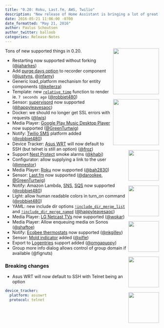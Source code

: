 ```yaml
---
title: "0.20: Roku, Last.fm, AWS, Twilio"
description: "New release of Home Assistant is bringing a lot of great goodies for everyone. New media players, template optoins and a lot more."
date: 2016-05-21 11:06:00 -0700
date_formatted: "May 21, 2016"
author: Paulus Schoutsen
author_twitter: balloob
categories: Release-Notes
---
```


<img src='/images/supported_brands/roku.png' style='clear: right; margin-left: 5px; border:none; box-shadow: none; float: right; margin-bottom: 16px;' width='150' /><img src='/images/supported_brands/lastfm.png' style='clear: right; margin-left: 5px; border:none; box-shadow: none; float: right; margin-bottom: 16px;' width='150' /><img src='/images/supported_brands/gpmdp.png' style='clear: right; margin-left: 5px; border:none; box-shadow: none; float: right; margin-bottom: 16px;' width='100' /><img src='/images/supported_brands/twilio.png' style='clear: right; margin-left: 5px; border:none; box-shadow: none; float: right; margin-bottom: 16px;' width='100' /><img src='/images/supported_brands/aws_lambda.png' style='clear: right; margin-left: 5px; border:none; box-shadow: none; float: right; margin-bottom: 16px;' width='100' /><img src='/images/supported_brands/aws_sns.png' style='clear: right; margin-left: 5px; border:none; box-shadow: none; float: right; margin-bottom: 16px;' width='100' /><img src='/images/supported_brands/aws_sqs.png' style='clear: right; margin-left: 5px; border:none; box-shadow: none; float: right; margin-bottom: 16px;' width='100' />

Tons of new supported things in 0.20.

- Restarting now supported without forking ([@jaharkes])
- Add [purge days option] to recorder component ([@justyns], [@infamy])
- Generic load_platform mechanism for entity components ([@kellerza])
- Template: new [`relative_time`] function to render ie. `7 seconds ago` ([@robbiet480])
- Sensor: [supervisord] now supported ([@happyleavesaoc])
- Docker: we should no longer get SSL errors with requests ([@lwis])
- Media Player: [Google Play Music Desktop Player] now supported ([@GreenTurtwig])
- Notify: [Twilio SMS] platform added ([@robbiet480])
- Device Tracker: [Asus WRT] will now default to SSH (but telnet is still an option) ([@froz])
- Support [Nest Protect] smoke alarms ([@khabi])
- Configurator: allow supplying a link to the user ([@mnestor])
- Media Player: [Roku] now supported ([@bah2830])
- Sensor: [Last.fm] now supported ([@darookee], [@GreenTurtwig])
- Notify: Amazon Lambda, [SNS], [SQS] now supported ([@robbiet480])
- Light: allow human readable colors in turn_on command ([@robbiet480])
- YAML: new include dir options [`!include_dir_merge_list`] and [`!include_dir_merge_named`] ([@happyleavesaoc])
- Media Player: [LG Netcast TVs] now supported ([@wokar])
- Media Player: Allow enqueuing media on Sonos ([@shaftoe])
- Notify: [Ecobee thermostats] now supported ([@nkgilley])
- Sensor: [Mold indicator] added ([@xifle])
- Export to [Logentries] support added ([@omgapuppy])
- Group more info dialog allows control of group domain if available (@fignuts)

### Breaking changes

- Asus WRT will now default to SSH with Telnet being an option

```yaml
device_tracker:
  platform: asuswrt
  protocol: telnet
```

[@bah2830]: https://github.com/bah2830
[@darookee]: https://github.com/darookee
[@froz]: https://github.com/froz
[@GreenTurtwig]: https://github.com/GreenTurtwig
[@happyleavesaoc]: https://github.com/happyleavesaoc
[@infamy]: https://github.com/infamy
[@jaharkes]: https://github.com/jaharkes
[@justyns]: https://github.com/justyns
[@kellerza]: https://github.com/kellerza
[@khabi]: https://github.com/khabi
[@lwis]: https://github.com/lwis
[@mnestor]: https://github.com/mnestor
[@nkgilley]: https://github.com/nkgilley
[@omgapuppy]: https://github.com/omgapuppy
[@robbiet480]: https://github.com/robbiet480
[@shaftoe]: https://github.com/shaftoe
[@wokar]: https://github.com/wokar
[@xifle]: https://github.com/xifle
[`!include_dir_merge_list`]: /topics/splitting_configuration/#advanced-usage
[`!include_dir_merge_named`]: /topics/splitting_configuration/#advanced-usage
[`relative_time`]: /topics/templating/#home-assistant-template-extensions
[Asus WRT]: /integrations/asuswrt
[Ecobee thermostats]: /integrations/ecobee
[Google Play Music Desktop Player]: /integrations/gpmdp
[LG Netcast TVs]: /integrations/lg_netcast
[Logentries]: /integrations/logentries/
[mold indicator]: /integrations/mold_indicator/
[Nest Protect]: /integrations/nest#sensor
[purge days option]: /integrations/recorder/
[Roku]: /integrations/roku#media-player
[SNS]: /integrations/notify.aws_sns/
[SQS]: /integrations/notify.aws_sqs/
[supervisord]: /integrations/supervisord
[Twilio SMS]: /integrations/twilio_sms
[Last.fm]: /integrations/lastfm
